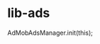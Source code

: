 # lib-ads

<string name="admob_app_id" translatable="false"></string>
<string name="admob_interstitial_id" translatable="false"></string>
<string name="admob_rewarded_id" translatable="false"></string>
<string name="admob_banner_id" translatable="false"></string>
<string name="admob_native_id" translatable="false"></string>

AdMobAdsManager.init(this);
